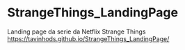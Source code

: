 # StrangeThings_LandingPage

Landing page da serie da Netflix Strange Things
 https://tavinhods.github.io/StrangeThings_LandingPage/
